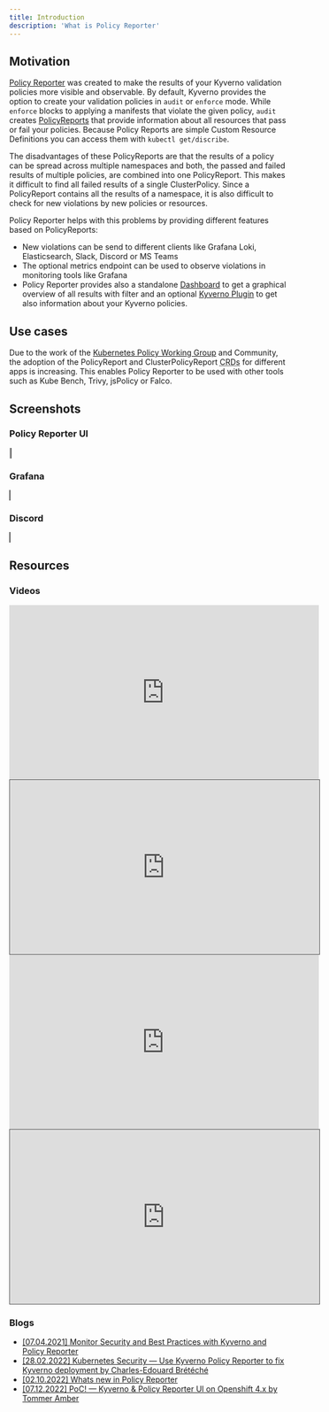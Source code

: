 ```yaml
---
title: Introduction
description: 'What is Policy Reporter'
---
```


## Motivation

<a href="https://github.com/kyverno/policy-reporter" target="_blank">Policy Reporter</a> was created to make the results of your Kyverno validation policies more visible and observable. By default, Kyverno provides the option to create your validation policies in `audit` or `enforce` mode. While `enforce` blocks to applying a manifests that violate the given policy, `audit` creates [PolicyReports](https://kyverno.io/docs/policy-reports/) that provide information about all resources that pass or fail your policies. Because Policy Reports are simple Custom Resource Definitions you can access them with `kubectl get/discribe`.

The disadvantages of these PolicyReports are that the results of a policy can be spread across multiple namespaces and both, the passed and failed results of multiple policies, are combined into one PolicyReport. This makes it difficult to find all failed results of a single ClusterPolicy. Since a PolicyReport contains all the results of a namespace, it is also difficult to check for new violations by new policies or resources.

Policy Reporter helps with this problems by providing different features based on PolicyReports:
* New violations can be send to different clients like Grafana Loki, Elasticsearch, Slack, Discord or MS Teams
* The optional metrics endpoint can be used to observe violations in monitoring tools like Grafana
* Policy Reporter provides also a standalone <a href="https://github.com/kyverno/policy-reporter-ui" target="_blank">Dashboard</a> to get a graphical overview of all results with filter and an optional <a href="https://github.com/kyverno/policy-reporter-kyverno-plugin" target="_blank">Kyverno Plugin</a> to get also information about your Kyverno policies.

## Use cases

Due to the work of the <a href="https://github.com/kubernetes-sigs/wg-policy-prototypes" target="_blank">Kubernetes Policy Working Group</a> and Community, the adoption of the PolicyReport and ClusterPolicyReport <abbr title="Custom Resource Definitions">CRDs</abbr> for different apps is increasing. This enables Policy Reporter to be used with other tools such as Kube Bench, Trivy, jsPolicy or Falco.

## Screenshots

### Policy Reporter UI

<nuxt-img src="/images/screenshots/dashboard-light.png" style="border: 1px solid #ccc" class="light-img" alt="Dashboard light"></nuxt-img>
<nuxt-img src="/images/screenshots/dashboard-dark.png" style="border: 1px solid #555" class="dark-img" alt="Dashboard dark"></nuxt-img>

### Grafana

<nuxt-img src="/images/screenshots/grafana.png" style="border: 1px solid #555" alt="Grafana: Policy Report Details"></nuxt-img>

### Discord

<nuxt-img src="/images/screenshots/discord.png" style="border: 1px solid #555" alt="Discord: Policy Report Alert"></nuxt-img>

## Resources

### Videos
<iframe width="560" height="315" src="https://www.youtube-nocookie.com/embed/PjgAfN2_rkg" width="100%" title="YouTube video player" frameborder="0" allow="accelerometer; autoplay; clipboard-write; encrypted-media; gyroscope; picture-in-picture; web-share" allowfullscreen></iframe>
<br />
<iframe width="560" height="315" src="https://www.youtube-nocookie.com/embed/1mKywg9f5Fw" title="YouTube video player" frameborder="0" allow="accelerometer; autoplay; clipboard-write; encrypted-media; gyroscope; picture-in-picture" allowfullscreen width="100%" style="border: 1px solid #555"></iframe>
<br />
<iframe width="560" height="315" src="https://www.youtube-nocookie.com/embed/ZrOtTELNLyg" title="YouTube video player" frameborder="0" allow="accelerometer; autoplay; clipboard-write; encrypted-media; gyroscope; picture-in-picture; web-share" allowfullscreen></iframe>
<br />
<iframe width="560" height="315" src="https://www.youtube-nocookie.com/embed/tG-YLGF9_Aw" title="YouTube video player" frameborder="0" allow="accelerometer; autoplay; clipboard-write; encrypted-media; gyroscope; picture-in-picture" allowfullscreen width="100%" style="border: 1px solid #555"></iframe>

### Blogs

* [[07.04.2021] Monitor Security and Best Practices with Kyverno and Policy Reporter](https://blog.webdev-jogeleit.de/blog/monitor-security-with-kyverno-and-policy-reporter/)
* [[28.02.2022] Kubernetes Security — Use Kyverno Policy Reporter to fix Kyverno deployment by Charles-Edouard Brétéché](https://medium.com/@charled.breteche/kubernetes-security-use-kyverno-policy-reporter-to-fix-kyverno-deployment-22f3bb18540c)
* [[02.10.2022] Whats new in Policy Reporter](https://blog.webdev-jogeleit.de/blog/observe-security-with-policy-reporter/)
* [[07.12.2022] PoC! — Kyverno & Policy Reporter UI on Openshift 4.x by Tommer Amber](https://medium.com/@tamber/poc-kyverno-policy-reporter-ui-on-openshift-4-x-f79ea6a0818b)